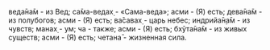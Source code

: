 веда̄на̄м - из Вед; са̄ма-ведах̣ - «Сама-веда»; асми - (Я) есть; дева̄на̄м - из полубогов; асми - (Я) есть; ва̄савах̣ - царь небес; индрийа̄н̣а̄м - из чувств; манах̣ - ум; ча - также; асми - (Я) есть; бхӯта̄на̄м - из живых существ; асми - (Я) есть; четана̄ - жизненная сила.
